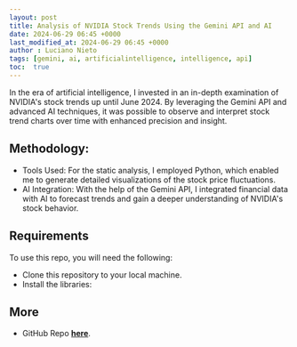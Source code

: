 ```yaml
---
layout: post
title: Analysis of NVIDIA Stock Trends Using the Gemini API and AI
date: 2024-06-29 06:45 +0000
last_modified_at: 2024-06-29 06:45 +0000
author : Luciano Nieto
tags: [gemini, ai, artificialintelligence, intelligence, api]
toc:  true
---
```


In the era of artificial intelligence, I invested in an in-depth examination of NVIDIA's stock trends up until June 2024. By leveraging the Gemini API and advanced AI techniques, it was possible to observe and interpret stock trend charts over time with enhanced precision and insight.

## Methodology:
- Tools Used: For the static analysis, I employed Python, which enabled me to generate detailed visualizations of the stock price fluctuations.
- AI Integration: With the help of the Gemini API, I integrated financial data with AI to forecast trends and gain a deeper understanding of NVIDIA's stock behavior.

## Requirements

To use this repo, you will need the following:

- Clone this repository to your local machine.
- Install the libraries: 

## More

- GitHub Repo **[here](https://github.com/lucnietoX/)**.